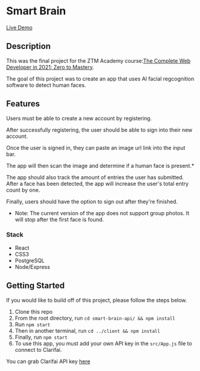 # Smart Brain

[Live Demo](https://smart-brain-im-deane.netlify.app/)

## Description

This was the final project for the ZTM Academy
course:[The Complete Web Developer in 2021: Zero to Mastery](https://zerotomastery.io/career-paths/become-a-web-developer).

The goal of this project was to create an app that uses AI facial regcognition
software to detect human faces.

## Features

Users must be able to create a new account by registering.

After successfully registering, the user should be able to sign into their new
account.

Once the user is signed in, they can paste an image url link into the input bar.

The app will then scan the image and determine if a human face is present.\*

The app should also track the amount of entries the user has submitted. After a
face has been detected, the app will increase the user's total entry count by
one.

Finally, users should have the option to sign out after they're finished.

- Note: The current version of the app does not support group photos. It will
  stop after the first face is found.

### Stack

- React
- CSS3
- PostgreSQL
- Node/Express

## Getting Started

If you would like to build off of this project, please follow the steps below.

1. Clone this repo
2. From the root directory, run `cd smart-brain-api/ && npm install`
3. Run `npm start`
4. Then in another terminal, run `cd ../client && npm install`
5. Finally, run `npm start`
6. To use this app, you must add your own API key in the `src/App.js` file to
   connect to Clarifai.

You can grab Clarifai API key [here](https://www.clarifai.com/)
